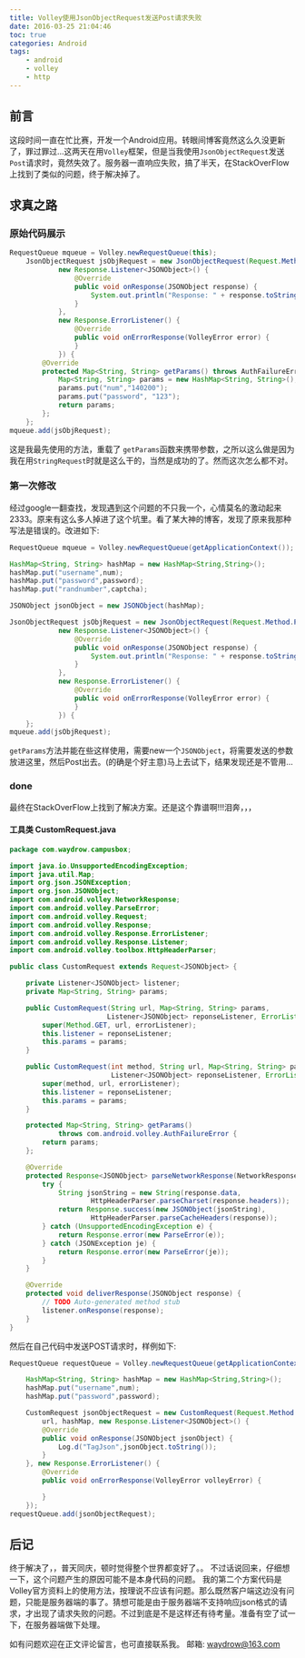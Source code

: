 ```yaml
---
title: Volley使用JsonObjectRequest发送Post请求失败
date: 2016-03-25 21:04:46
toc: true
categories: Android
tags:
	- android
	- volley
	- http
---
```


## 前言
这段时间一直在忙比赛，开发一个Android应用。转眼间博客竟然这么久没更新了，罪过罪过...这两天在用`Volley`框架，但是当我使用`JsonObjectRequest`发送`Post`请求时，竟然失效了。服务器一直响应失败，搞了半天，在StackOverFlow上找到了类似的问题，终于解决掉了。
<!-- more -->

## 求真之路
### 原始代码展示

``` java
RequestQueue mqueue = Volley.newRequestQueue(this);
    JsonObjectRequest jsObjRequest = new JsonObjectRequest(Request.Method.POST,url,null,
            new Response.Listener<JSONObject>() {
                @Override
                public void onResponse(JSONObject response) {
                    System.out.println("Response: " + response.toString());
                }
            },
            new Response.ErrorListener() {
                @Override
                public void onErrorResponse(VolleyError error) {
                }
            }) {
    	@Override
        protected Map<String, String> getParams() throws AuthFailureError {
            Map<String, String> params = new HashMap<String, String>();
            params.put("num","140200");
            params.put("password", "123");
            return params;
        };
    };
mqueue.add(jsObjRequest);
```

这是我最先使用的方法，重载了 `getParams`函数来携带参数，之所以这么做是因为我在用`StringRequest`时就是这么干的，当然是成功的了。然而这次怎么都不对。

### 第一次修改

经过google一翻查找，发现遇到这个问题的不只我一个，心情莫名的激动起来2333。原来有这么多人掉进了这个坑里。看了某大神的博客，发现了原来我那种写法是错误的。改进如下:

```java
RequestQueue mqueue = Volley.newRequestQueue(getApplicationContext());

HashMap<String, String> hashMap = new HashMap<String,String>();
hashMap.put("username",num);
hashMap.put("password",password);
hashMap.put("randnumber",captcha);

JSONObject jsonObject = new JSONObject(hashMap);

JsonObjectRequest jsObjRequest = new JsonObjectRequest(Request.Method.POST,url,jsonObject,
            new Response.Listener<JSONObject>() {
                @Override
                public void onResponse(JSONObject response) {
                    System.out.println("Response: " + response.toString());
                }
            },
            new Response.ErrorListener() {
                @Override
                public void onErrorResponse(VolleyError error) {
                }
            }) {
    };
mqueue.add(jsObjRequest);
```

`getParams`方法并能在些这样使用，需要new一个`JSONObject`，将需要发送的参数放进这里，然后Post出去。(的确是个好主意)马上去试下，结果发现还是不管用...

### done
最终在StackOverFlow上找到了解决方案。还是这个靠谱啊!!!泪奔，，，

#### 工具类 CustomRequest.java

```java
package com.waydrow.campusbox;

import java.io.UnsupportedEncodingException;
import java.util.Map;
import org.json.JSONException;
import org.json.JSONObject;
import com.android.volley.NetworkResponse;
import com.android.volley.ParseError;
import com.android.volley.Request;
import com.android.volley.Response;
import com.android.volley.Response.ErrorListener;
import com.android.volley.Response.Listener;
import com.android.volley.toolbox.HttpHeaderParser;

public class CustomRequest extends Request<JSONObject> {

    private Listener<JSONObject> listener;
    private Map<String, String> params;

    public CustomRequest(String url, Map<String, String> params,
           				Listener<JSONObject> reponseListener, ErrorListener errorListener) {
        super(Method.GET, url, errorListener);
        this.listener = reponseListener;
        this.params = params;
    }

    public CustomRequest(int method, String url, Map<String, String> params,
                         Listener<JSONObject> reponseListener, ErrorListener errorListener) {
        super(method, url, errorListener);
        this.listener = reponseListener;
        this.params = params;
    }

    protected Map<String, String> getParams()
            throws com.android.volley.AuthFailureError {
        return params;
    };

    @Override
    protected Response<JSONObject> parseNetworkResponse(NetworkResponse response) {
        try {
            String jsonString = new String(response.data,
                    HttpHeaderParser.parseCharset(response.headers));
            return Response.success(new JSONObject(jsonString),
                    HttpHeaderParser.parseCacheHeaders(response));
        } catch (UnsupportedEncodingException e) {
            return Response.error(new ParseError(e));
        } catch (JSONException je) {
            return Response.error(new ParseError(je));
        }
    }

    @Override
    protected void deliverResponse(JSONObject response) {
        // TODO Auto-generated method stub
        listener.onResponse(response);
    }
}
```

然后在自己代码中发送POST请求时，样例如下:

```java
RequestQueue requestQueue = Volley.newRequestQueue(getApplicationContext());

	HashMap<String, String> hashMap = new HashMap<String,String>();
	hashMap.put("username",num);
	hashMap.put("password",password);

	CustomRequest jsonObjectRequest = new CustomRequest(Request.Method.POST,
		url, hashMap, new Response.Listener<JSONObject>() {
	    @Override
	    public void onResponse(JSONObject jsonObject) {
	        Log.d("TagJson",jsonObject.toString());
	    }
	}, new Response.ErrorListener() {
	    @Override
	    public void onErrorResponse(VolleyError volleyError) {

	    }
	});
requestQueue.add(jsonObjectRequest);
```

## 后记
终于解决了，，普天同庆，顿时觉得整个世界都变好了。。
不过话说回来，仔细想一下，这个问题产生的原因可能不是本身代码的问题。
我的第二个方案代码是Volley官方资料上的使用方法，按理说不应该有问题。那么既然客户端这边没有问题，只能是服务器端的事了。猜想可能是由于服务器端不支持响应json格式的请求，才出现了请求失败的问题。不过到底是不是这样还有待考量。准备有空了试一下，在服务器端做下处理。

如有问题欢迎在正文评论留言，也可直接联系我。
邮箱: <waydrow@163.com>
